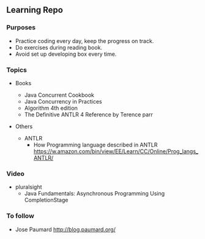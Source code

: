 ## Learning Repo

### Purposes
* Practice coding every day, keep the progress on track.
* Do exercises during reading book.
* Avoid set up developing box every time.


### Topics
* Books
  * Java Concurrent Cookbook
  * Java Concurrency in Practices
  * Algorithm 4th edition
  * The Definitive ANTLR 4 Reference by Terence parr

* Others
  * ANTLR
    * How Programming language described in ANTLR https://w.amazon.com/bin/view/EE/Learn/CC/Online/Prog_langs_ANTLR/




### Video
* pluralsight
    * Java Fundamentals: Asynchronous Programming Using CompletionStage

### To follow
* Jose Paumard http://blog.paumard.org/

